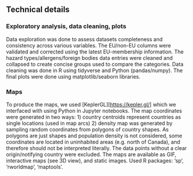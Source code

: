 ## Technical details
### Exploratory analysis, data cleaning, plots

Data exploration was done to assess datasets completeness and consistency across various variables. The EU/non-EU columns were validated and corrected using the latest EU-membership information. The hazard types/allergens/foreign bodies data entries were cleaned and collapsed to create concise groups used to compare the categories. Data cleaning was done in R using tidyverse and Python (pandas/numpy). The final plots were done using matplotlib/seaborn libraries. 

### Maps
To produce the maps, we used [KeplerGL][https://kepler.gl/] which we interfaced with using Python in Jupyter notebooks. The map coordinates were generated in two ways: 1) country centroids represent countries as single locations (used in map arcs) 2) density map was generated by sampling random coordinates from polygons of country shapes. As polygons are just shapes and population density is not considered, some coordinates are located in uninhabited areas (e.g. north of Canada), and therefore should not be interpreted literally. The data points without a clear origin/notifying country were excluded. The maps are available as GIF, interactive maps (see 3D view), and static images. Used R packages: ‘sp’, ‘rworldmap’, ‘maptools’.
